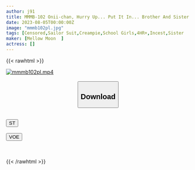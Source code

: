 ```yaml
---
author: j91
title: MMMB-102 Onii-chan, Hurry Up... Put It In... Brother And Sister Copulation A Fully Erected Cock With A Full Throttle Of Patience Juice! 4 Hours Of Massive Vaginal Cum Shot For Stimulation Of Raw Insertion
date: 2023-08-05T00:00:00Z
image: "mmmb102pl.jpg"
tags: [Censored,Sailor Suit,Creampie,School Girls,4HR+,Incest,Sister	 ]
maker: [Mellow Moon  ]
actress: []
---
```



{{< rawhtml >}}

<div class="video" data-videoid="6QPWZJ7yo8SxYj">
    <a href="javascript:;">
        <img src="https://my.j91.asia/posts/mmmb102pl/mmmb102pl.jpg" width="WIDTH" height="HEIGHT" alt="mmmb102pl.mp4" loading="lazy">
    </a>
</div>

<script type="text/javascript" src="https://j91.asia/asset/on-demand-st.js"></script>

<br>
  <link rel="stylesheet" href="https://j91.asia/asset/bs5.css">
  
  <center>
  <button class="btn btn-primary" type="button" data-bs-toggle="collapse" data-bs-target=".multi-collapse" aria-expanded="false" aria-controls="multiCollapseExample1 multiCollapseExample2"><h2>Download</h2></button></center>
</p>
<div class="row">
  <div class="col">
    <div class="collapse multi-collapse" id="multiCollapseExample1">
      <div class="card card-body">
	      	      <br>
<div class="buttons">  
<a href="https://streamtape.to/v/6QPWZJ7yo8SxYj"><button class="btn-hover color-3"><i class="fa fa-download"></i> ST</button></a></div>
    </div>
  </div>
</div>
  <div class="col">
    <div class="collapse multi-collapse" id="multiCollapseExample2">
      <div class="card card-body">
	      <br>
<div class="buttons">
    <a href="https://voe.sx/lp5mqmdq0olq"><button class="btn-hover color-9"><i class="fa fa-download"></i> VOE</button></a></div>
<br><br>
      </div>
    </div>
  </div>
</div>

{{< /rawhtml >}}